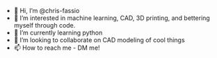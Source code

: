 - 👋 Hi, I’m @chris-fassio
- 👀 I’m interested in machine learning, CAD, 3D printing, and bettering myself through code.
- 🌱 I’m currently learning python
- 💞️ I’m looking to collaborate on CAD modeling of cool things
- 📫 How to reach me - DM me!

<!---
chris-fassio/chris-fassio is a ✨ special ✨ repository because its `README.md` (this file) appears on your GitHub profile.
You can click the Preview link to take a look at your changes.
--->
